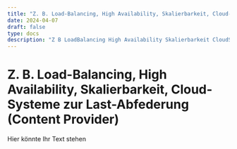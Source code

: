 ```yaml
---
title: "Z. B. Load-Balancing, High Availability, Skalierbarkeit, Cloud-Systeme zur Last-Abfederung (Content Provider)"
date: 2024-04-07
draft: false
type: docs
description: "Z B LoadBalancing High Availability Skalierbarkeit CloudSysteme zur LastAbfederung Content Provider"
---
```


# Z. B. Load-Balancing, High Availability, Skalierbarkeit, Cloud-Systeme zur Last-Abfederung (Content Provider)

Hier könnte Ihr Text stehen